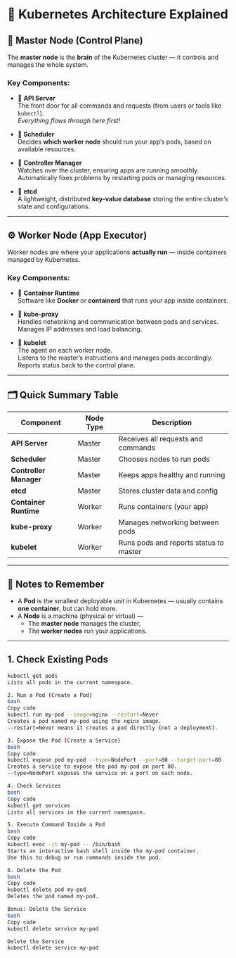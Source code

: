 
# 🚀 **Kubernetes Architecture Explained**

## 🧠 Master Node (Control Plane)

The **master node** is the **brain** of the Kubernetes cluster — it controls and manages the whole system.

### Key Components:

- 🔹 **API Server**  
  The front door for all commands and requests (from users or tools like `kubectl`).  
  *Everything flows through here first!*

- 🔹 **Scheduler**  
  Decides **which worker node** should run your app’s pods, based on available resources.

- 🔹 **Controller Manager**  
  Watches over the cluster, ensuring apps are running smoothly.  
  Automatically fixes problems by restarting pods or managing resources.

- 🔹 **etcd**  
  A lightweight, distributed **key-value database** storing the entire cluster’s state and configurations.

---

## ⚙️ Worker Node (App Executor)

Worker nodes are where your applications **actually run** — inside containers managed by Kubernetes.

### Key Components:

- 🔹 **Container Runtime**  
  Software like **Docker** or **containerd** that runs your app inside containers.

- 🔹 **kube-proxy**  
  Handles networking and communication between pods and services.  
  Manages IP addresses and load balancing.

- 🔹 **kubelet**  
  The agent on each worker node.  
  Listens to the master’s instructions and manages pods accordingly.  
  Reports status back to the control plane.

---

## 🗂️ Quick Summary Table

| Component          | Node Type   | Description                                       |
|--------------------|-------------|-------------------------------------------------|
| **API Server**     | Master      | Receives all requests and commands               |
| **Scheduler**      | Master      | Chooses nodes to run pods                         |
| **Controller Manager** | Master   | Keeps apps healthy and running                    |
| **etcd**           | Master      | Stores cluster data and config                    |
| **Container Runtime** | Worker    | Runs containers (your app)                        |
| **kube-proxy**     | Worker      | Manages networking between pods                   |
| **kubelet**        | Worker      | Runs pods and reports status to master            |

---

## 📝 Notes to Remember

- A **Pod** is the smallest deployable unit in Kubernetes — usually contains **one container**, but can hold more.  
- A **Node** is a machine (physical or virtual) —  
  - The **master node** manages the cluster,  
  - The **worker nodes** run your applications.

---


## 1. Check Existing Pods

```bash
kubectl get pods
Lists all pods in the current namespace.

2. Run a Pod (Create a Pod)
bash
Copy code
kubectl run my-pod --image=nginx --restart=Never
Creates a pod named my-pod using the nginx image.
--restart=Never means it creates a pod directly (not a deployment).

3. Expose the Pod (Create a Service)
bash
Copy code
kubectl expose pod my-pod --type=NodePort --port=80 --target-port=80
Creates a service to expose the pod my-pod on port 80.
--type=NodePort exposes the service on a port on each node.

4. Check Services
bash
Copy code
kubectl get services
Lists all services in the current namespace.

5. Execute Command Inside a Pod
bash
Copy code
kubectl exec -it my-pod -- /bin/bash
Starts an interactive bash shell inside the my-pod container.
Use this to debug or run commands inside the pod.

6. Delete the Pod
bash
Copy code
kubectl delete pod my-pod
Deletes the pod named my-pod.

Bonus: Delete the Service
bash
Copy code
kubectl delete service my-pod

Delete the Service
kubectl delete service my-pod
